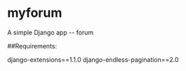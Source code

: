 myforum
=======

A simple Django app -- forum

##Requirements:

django-extensions==1.1.0
django-endless-pagination==2.0
